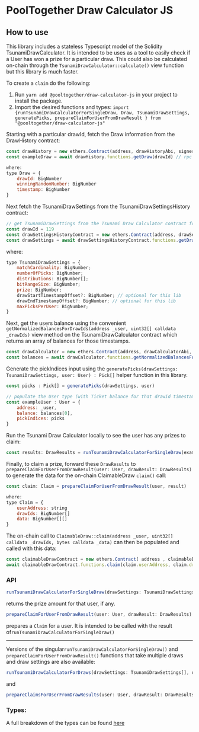 # PoolTogether Draw Calculator JS

## How to use
This library includes a stateless Typescript model of the Solidity TsunamiDrawCalculator. It is intended to be uses as a tool to easily check if a User has won a prize for a particular draw. This could also be calculated on-chain through the `TsunamiDrawCalculator::calculate()` view function but this library is much faster.

To create a `claim` do the following:

1. Run `yarn add @pooltogether/draw-calculator-js` in your project to install the package.
1. Import the desired functions and types: `import {runTsunamiDrawCalculatorForSingleDraw, Draw, TsunamiDrawSettings, generatePicks, prepareClaimForUserFromDrawResult } from "@pooltogether/draw-calculator-js"`

Starting with a particular drawId, fetch the Draw information from the DrawHistory contract:

```js
const drawHistory = new ethers.Contract(address, drawHistoryAbi, signerOrProvider)
const exampleDraw = await drawHistory.functions.getDraw(drawId) // rpc call

where: 
type Draw = {
    drawId: BigNumber
    winningRandomNumber: BigNumber
    timestamp: BigNumber
}
```

Next fetch the TsunamiDrawSettings from the TsunamiDrawSettingsHistory contract:

```javascript
// get TsunamiDrawSettings from the Tsunami Draw Calculator contract for a particular drawId
const drawId = 119
const drawSettingsHistoryContract = new ethers.Contract(address, drawSettingHistoryAbi, signerOrProvider)
const drawSettings = await drawSettingsHistoryContract.functions.getDrawSettings(drawId) // read-only rpc call
```

where: 

```js
type TsunamiDrawSettings = {
    matchCardinality: BigNumber;
    numberOfPicks: BigNumber;
    distributions: BigNumber[];
    bitRangeSize: BigNumber;
    prize: BigNumber;
    drawStartTimestampOffset?: BigNumber; // optional for this lib
    drawEndTimestampOffset?: BigNumber; // optional for this lib
    maxPicksPerUser: BigNumber;
}
```

Next, get the users balance using the convenient `getNormalizedBalancesForDrawIds(address _user, uint32[] calldata _drawIds)` view method
on the TsunamiDrawCalculator contract which returns an array of balances for those timestamps.

```js
const drawCalculator = new ethers.Contract(address, drawCalculatorAbi, signerOrProvider)
const balances = await drawCalculator.functions.getNormalizedBalancesForDrawIds(_user, [drawId]) // read-only rpc call
```

Generate the pickIndices input using the `generatePicks(drawSettings: TsunamiDrawSettings, user: User) : Pick[]` helper function in this library.

```js
const picks : Pick[] = generatePicks(drawSettings, user) 

// populate the User type (with Ticket balance for that drawId timestamp and appropriate pickIndices)
const exampleUser : User = {
    address: _user,
    balance: balances[0],
    pickIndices: picks
} 
```

Run the Tsunami Draw Calculator locally to see the user has any prizes to claim:
```js
const results: DrawResults = runTsunamiDrawCalculatorForSingleDraw(exampleDrawSettings, exampleDraw, exampleUser)
```

Finally, to claim a prize, forward these `DrawResults` to `prepareClaimForUserFromDrawResult(user: User, drawResult: DrawResults)` to generate the data for the on-chain ClaimableDraw `claim()` call:

```js
const claim: Claim = prepareClaimForUserFromDrawResult(user, result)

where:
type Claim = {
    userAddress: string
    drawIds: BigNumber[]
    data: BigNumber[][]
}
```

The on-chain call to `ClaimableDraw::claim(address _user, uint32[] calldata _drawIds, bytes calldata _data)` can then be populated and called with this data:

```js
const claimableDrawContract = new ethers.Contract( address , claimableDrawAbi , signerOrProvider )
await claimableDrawContract.functions.claim(claim.userAddress, claim.drawIds, claim.data) //write rpc call
```


### API
```javascript
runTsunamiDrawCalculatorForSingleDraw(drawSettings: TsunamiDrawSettings, draw: Draw, user: User): DrawResults
```
returns the prize amount for that user, if any.

```javascript
prepareClaimForUserFromDrawResult(user: User, drawResult: DrawResults): Claim
```
prepares a `Claim` for a user. It is intended to be called with the result of`runTsunamiDrawCalculatorForSingleDraw()`

----
Versions of the singular`runTsunamiDrawCalculatorForSingleDraw()` and `prepareClaimForUserFromDrawResult()` functions that take multiple draws and draw settings are also available:

```javascript
runTsunamiDrawCalculatorForDraws(drawSettings: TsunamiDrawSettings[], draw: Draw[], user: User): DrawResults[]
```
and 
```javascript
prepareClaimsForUserFromDrawResults(user: User, drawResult: DrawResults[]): Claim
```

### Types:
A full breakdown of the types can be found [here](./src/types.ts)


